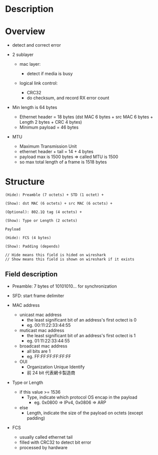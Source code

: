 # Description


# Overview
* detect and correct error

* 2 sublayer    
    * mac layer: 
        * detect if media is busy
    
    * logical link control:
        * CRC32
        * do checksum, and record RX error count

* Min length is 64 bytes
    * Ethernet header = 18 bytes (dst MAC 6 bytes + src MAC 6 bytes + Length 2 bytes + CRC 4 bytes)
    * Minimum payload = 46 bytes

* MTU
    * Maximum Transmission Unit
    * ethernet header + tail = 14 + 4 bytes
    * payload max is 1500 bytes => called MTU is 1500
    * so max total length of a frame is 1518 bytes


# Structure

    (Hide): Preamble (7 octets) + STD (1 octet) +
    
    (Show): dst MAC (6 octets) + src MAC (6 octets) +

    (Optional): 802.1Q tag (4 octets) + 

    (Show): Type or Length (2 octets)

    Payload

    (Hide): FCS (4 bytes)

    (Show): Padding (depends)

    // Hide means this field is hided on wireshark
    // Show means this field is shown on wireshark if it exists


## Field description
* Preamble: 7 bytes of 10101010... for synchronization
* SFD: start frame delimiter

* MAC address
    * unicast mac address
        * the least significant bit of an address's first octect is 0
        * eg. 00:11:22:33:44:55
    * muticast mac address
        * the least significant bit of an address's first octect is 1
        * eg. 01:11:22:33:44:55
    * broadcast mac address
        * all bits are 1
        * eg. FF:FF:FF:FF:FF:FF
    * OUI
        * Organization Unique Identify
        * 前 24 bit 代表網卡製造商

* Type or Length
    * if this value >= 1536
        * Type, indicate which protocol OS encap in the payload
            * eg. 0x0800 => IPv4, 0x0806 => ARP
    * else
        * Length, indicate the size of the payload on octets (except padding)

* FCS
    * usually called ethernet tail
    * filled with CRC32 to detect bit error
    * processed by hardware

